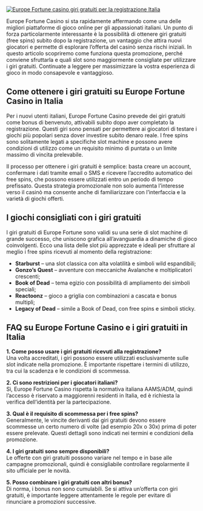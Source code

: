 [![Europe Fortune casino giri gratuiti per la registrazione Italia](https://123-caf.pages.dev/gitsignup.png)](https://vrmoo.ru/Bt82HjjY)

<p>Europe Fortune Casino si sta rapidamente affermando come una delle migliori piattaforme di gioco online per gli appassionati italiani. Un punto di forza particolarmente interessante è la possibilità di ottenere giri gratuiti (free spins) subito dopo la registrazione, un vantaggio che attira nuovi giocatori e permette di esplorare l’offerta del casinò senza rischi iniziali. In questo articolo scopriremo come funziona questa promozione, perché conviene sfruttarla e quali slot sono maggiormente consigliate per utilizzare i giri gratuiti. Continuate a leggere per massimizzare la vostra esperienza di gioco in modo consapevole e vantaggioso.</p>  <h2>Come ottenere i giri gratuiti su Europe Fortune Casino in Italia</h2> <p>Per i nuovi utenti italiani, Europe Fortune Casino prevede dei giri gratuiti come bonus di benvenuto, attivabili subito dopo aver completato la registrazione. Questi giri sono pensati per permettere ai giocatori di testare i giochi più popolari senza dover investire subito denaro reale. I free spins sono solitamente legati a specifiche slot machine e possono avere condizioni di utilizzo come un requisito minimo di puntata o un limite massimo di vincita prelevabile.</p> <p>Il processo per ottenere i giri gratuiti è semplice: basta creare un account, confermare i dati tramite email o SMS e ricevere l’accredito automatico dei free spins, che possono essere utilizzati entro un periodo di tempo prefissato. Questa strategia promozionale non solo aumenta l’interesse verso il casinò ma consente anche di familiarizzare con l’interfaccia e la varietà di giochi offerti.</p>  <h2>I giochi consigliati con i giri gratuiti</h2> <p>I giri gratuiti di Europe Fortune sono validi su una serie di slot machine di grande successo, che uniscono grafica all’avanguardia a dinamiche di gioco coinvolgenti. Ecco una lista delle slot più apprezzate e ideali per sfruttare al meglio i free spins ricevuti al momento della registrazione:</p>  <ul>   <li><strong>Starburst</strong> – una slot classica con alta volatilità e simboli wild espandibili;</li>   <li><strong>Gonzo’s Quest</strong> – avventure con meccaniche Avalanche e moltiplicatori crescenti;</li>   <li><strong>Book of Dead</strong> – tema egizio con possibilità di ampliamento dei simboli speciali;</li>   <li><strong>Reactoonz</strong> – gioco a griglia con combinazioni a cascata e bonus multipli;</li>   <li><strong>Legacy of Dead</strong> – simile a Book of Dead, con free spins e simboli sticky.</li> </ul>  <h2>FAQ su Europe Fortune Casino e i giri gratuiti in Italia</h2>  <div>   <p><strong>1. Come posso usare i giri gratuiti ricevuti alla registrazione?</strong><br>Una volta accreditati, i giri possono essere utilizzati esclusivamente sulle slot indicate nella promozione. È importante rispettare i termini di utilizzo, tra cui la scadenza e le condizioni di scommessa.</p>    <p><strong>2. Ci sono restrizioni per i giocatori italiani?</strong><br>Sì, Europe Fortune Casino rispetta la normativa italiana AAMS/ADM, quindi l’accesso è riservato a maggiorenni residenti in Italia, ed è richiesta la verifica dell’identità per la partecipazione.</p>    <p><strong>3. Qual è il requisito di scommessa per i free spins?</strong><br>Generalmente, le vincite derivanti dai giri gratuiti devono essere scommesse un certo numero di volte (ad esempio 20x o 30x) prima di poter essere prelevate. Questi dettagli sono indicati nei termini e condizioni della promozione.</p>    <p><strong>4. I giri gratuiti sono sempre disponibili?</strong><br>Le offerte con giri gratuiti possono variare nel tempo e in base alle campagne promozionali, quindi è consigliabile controllare regolarmente il sito ufficiale per le novità.</p>    <p><strong>5. Posso combinare i giri gratuiti con altri bonus?</strong><br>Di norma, i bonus non sono cumulabili. Se si attiva un’offerta con giri gratuiti, è importante leggere attentamente le regole per evitare di rinunciare a promozioni successive.</p> </div>